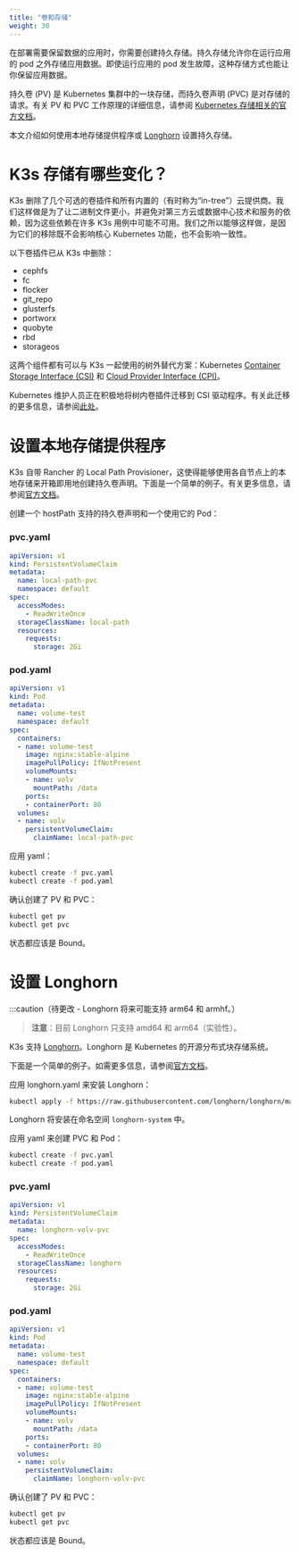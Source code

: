 ```yaml
---
title: "卷和存储"
weight: 30
---
```


在部署需要保​​留数据的应用时，你需要创建持久存储。持久存储允许你在运行应用的 pod 之外存储应用数据。即使运行应用的 pod 发生故障，这种存储方式也能让你保留应用数据。

持久卷 (PV) 是 Kubernetes 集群中的一块存储，而持久卷声明 (PVC) 是对存储的请求。有关 PV 和 PVC 工作原理的详细信息，请参阅 [Kubernetes 存储相关的官方文档](https://kubernetes.io/docs/concepts/storage/volumes/)。

本文介绍如何使用本地存储提供程序或 [Longhorn](#设置-longhorn) 设置持久存储。

# K3s 存储有哪些变化？

K3s 删除了几个可选的卷插件和所有内置的（有时称为“in-tree”）云提供商。我们这样做是为了让二进制文件更小，并避免对第三方云或数据中心技术和服务的依赖，因为这些依赖在许多 K3s 用例中可能不可用。我们之所以能够这样做，是因为它们的移除既不会影响核心 Kubernetes 功能，也不会影响一致性。

以下卷插件已从 K3s 中删除：

* cephfs
* fc
* flocker
* git_repo
* glusterfs
* portworx
* quobyte
* rbd
* storageos

这两个组件都有可以与 K3s 一起使用的树外替代方案：Kubernetes [Container Storage Interface (CSI)](https://github.com/container-storage-interface/spec/blob/master/spec.md) 和 [Cloud Provider Interface (CPI)](https://kubernetes.io/docs/tasks/administer-cluster/running-cloud-controller/)。

Kubernetes 维护人员正在积极地将树内卷插件迁移到 CSI 驱动程序。有关此迁移的更多信息，请参阅[此处](https://kubernetes.io/blog/2021/12/10/storage-in-tree-to-csi-migration-status-update/)。

# 设置本地存储提供程序
K3s 自带 Rancher 的 Local Path Provisioner，这使得能够使用各自节点上的本地存储来开箱即用地创建持久卷声明。下面是一个简单的例子。有关更多信息，请参阅[官方文档](https://github.com/rancher/local-path-provisioner/blob/master/README.md#usage)。

创建一个 hostPath 支持的持久卷声明和一个使用它的 Pod：

### pvc.yaml

```yaml
apiVersion: v1
kind: PersistentVolumeClaim
metadata:
  name: local-path-pvc
  namespace: default
spec:
  accessModes:
    - ReadWriteOnce
  storageClassName: local-path
  resources:
    requests:
      storage: 2Gi
```

### pod.yaml

```yaml
apiVersion: v1
kind: Pod
metadata:
  name: volume-test
  namespace: default
spec:
  containers:
  - name: volume-test
    image: nginx:stable-alpine
    imagePullPolicy: IfNotPresent
    volumeMounts:
    - name: volv
      mountPath: /data
    ports:
    - containerPort: 80
  volumes:
  - name: volv
    persistentVolumeClaim:
      claimName: local-path-pvc
```

应用 yaml：

```bash
kubectl create -f pvc.yaml
kubectl create -f pod.yaml
```

确认创建了 PV 和 PVC：

```bash
kubectl get pv
kubectl get pvc
```

状态都应该是 Bound。

# 设置 Longhorn

:::caution（待更改 - Longhorn 将来可能支持 arm64 和 armhf。）

> **注意**：目前 Longhorn 只支持 amd64 和 arm64（实验性）。

K3s 支持 [Longhorn](https://github.com/longhorn/longhorn)。Longhorn 是 Kubernetes 的开源分布式块存储系统。

下面是一个简单的例子。如需更多信息，请参阅[官方文档](https://github.com/longhorn/longhorn/blob/master/README.md)。

应用 longhorn.yaml 来安装 Longhorn：

```bash
kubectl apply -f https://raw.githubusercontent.com/longhorn/longhorn/master/deploy/longhorn.yaml
```

Longhorn 将安装在命名空间 `longhorn-system` 中。

应用 yaml 来创建 PVC 和 Pod：

```bash
kubectl create -f pvc.yaml
kubectl create -f pod.yaml
```

### pvc.yaml

```yaml
apiVersion: v1
kind: PersistentVolumeClaim
metadata:
  name: longhorn-volv-pvc
spec:
  accessModes:
    - ReadWriteOnce
  storageClassName: longhorn
  resources:
    requests:
      storage: 2Gi
```

### pod.yaml

```yaml
apiVersion: v1
kind: Pod
metadata:
  name: volume-test
  namespace: default
spec:
  containers:
  - name: volume-test
    image: nginx:stable-alpine
    imagePullPolicy: IfNotPresent
    volumeMounts:
    - name: volv
      mountPath: /data
    ports:
    - containerPort: 80
  volumes:
  - name: volv
    persistentVolumeClaim:
      claimName: longhorn-volv-pvc
```

确认创建了 PV 和 PVC：

```bash
kubectl get pv
kubectl get pvc
```

状态都应该是 Bound。
